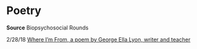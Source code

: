 # Poetry
**Source** Biopsychosocial Rounds

2/28/18 [Where I’m From, a poem by George Ella Lyon, writer and teacher](http://www.georgeellalyon.com/where.html)